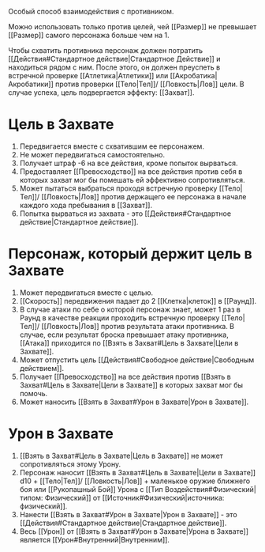 Особый способ взаимодействия с противником.

Можно использовать только против целей, чей [[Размер]] не превышает [[Размер]] самого персонажа больше чем на 1. 

Чтобы схватить противника персонаж должен потратить [[Действия#Стандартное действие|Стандартное Действие]] и находиться рядом с ним. После этого, он должен преуспеть в встречной проверке [[Атлетика|Атлетики]] или [[Акробатика|Акробатики]] против проверки [[Тело|Тел]]/ [[Ловкость|Лов]] цели.  В случае успеха, цель подвергается эффекту: [[Захват]]. 

# Цель в Захвате

1. Передвигается вместе с схватившим ее персонажем.
2. Не может передвигаться самостоятельно.
3. Получает штраф -6 на все действия, кроме попыток вырваться.
4. Предоставляет [[Превосходство]] на все действия против себя в которых захват мог бы помешать ей эффективно сопротивляться. 
5. Может пытаться выбраться проходя встречную проверку [[Тело|Тел]]/ [[Ловкость|Лов]] против держащего ее персонажа в начале каждого хода пребывания в [[Захват]]. 
6. Попытка вырваться из захвата - это [[Действия#Стандартное действие|Стандартное действие]].

# Персонаж, который держит цель в Захвате

1. Может передвигаться вместе с целью.
1. [[Скорость]] передвижения падает до 2 [[Клетка|клеток]] в [[Раунд]]. 
3. В случае атаки по себе о которой персонаж знает, может 1 раз в Раунд в качестве реакции проходить встречную проверку [[Тело|Тел]]/ [[Ловкость|Лов]] против результата атаки противника. В случае, если результат броска превышает атаку противника, [[Атака]] приходится по [[Взять в Захват#Цель в Захвате|Цели в Захвате]].
4. Может отпустить цель [[Действия#Свободное действие|Свободным действием]].
5. Получает [[Превосходство]] на все действия против [[Взять в Захват#Цель в Захвате|Цели в Захвате]] в которых захват мог бы помочь. 
6. Может наносить [[Взять в Захват#Урон в Захвате|Урон в Захвате]].

# Урон в Захвате

1. [[Взять в Захват#Цель в Захвате|Цель в Захвате]] не может сопротивляться этому Урону. 
2. Персонаж наносит [[Взять в Захват#Цель в Захвате|Цели в Захвате]] d10 + [[Тело|Тел]]/ [[Ловкость|Лов]] + маленькое оружие ближнего боя или [[Рукопашный Бой]] Урона с [[Тип Воздействия#Физический|типом: Физический]] от [[Источник#Физический|источника: физический]].
3. Нанести [[Взять в Захват#Урон в Захвате|Урон в Захвате]] - это [[Действия#Стандартное действие|Стандартное действие]].
4. Весь [[Урон]] от [[Взять в Захват#Урон в Захвате|Урона в Захвате]] является [[Урон#Внутренний|Внутренним]].
